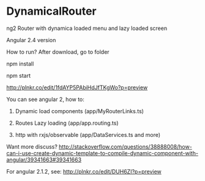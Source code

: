 # DynamicalRouter
ng2 Router with dynamica loaded menu and lazy loaded screen

Angular 2.4 version

How to run?
After download, go to folder

npm install

npm start

http://plnkr.co/edit/1fdAYP5PAbiHdJfTKgWo?p=preview
 
You can see  angular 2, how to:

1. Dynamic load components (app/MyRouterLinks.ts)

2. Routes Lazy loading (app/app.routing.ts)

3. http with rxjs/observable (app/DataServices.ts and more)

Want more discuss? http://stackoverflow.com/questions/38888008/how-can-i-use-create-dynamic-template-to-compile-dynamic-component-with-angular/39341663#39341663

For angular 2.1.2, see:  http://plnkr.co/edit/DUH6ZI?p=preview



